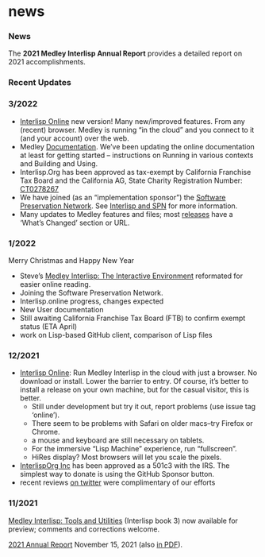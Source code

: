 # news

### News

The **2021 Medley Interlisp Annual Report** provides a detailed report on 2021 accomplishments.

### Recent Updates <a href="#recent-updates" id="recent-updates"></a>

### 3/2022 <a href="#32022" id="32022"></a>

* [Interlisp Online](https://online.interlisp.org/) new version! Many new/improved features. From any (recent) browser. Medley is running “in the cloud” and you connect to it (and your account) over the web.
* Medley [Documentation](https://github.com/Interlisp/medley/wiki/Documentation). We’ve been updating the online documentation at least for getting started – instructions on Running in various contexts and Building and Using.
* Interlisp.Org has been approved as tax-exempt by California Franchise Tax Board and the California AG, State Charity Registration Number: [CT0278267](https://rct.doj.ca.gov/Verification/Web/Search.aspx?facility=Y)
* We have joined (as an “implementation sponsor”) the [Software Preservation Network](https://www.softwarepreservationnetwork.org/). See [Interlisp and SPN](https://www.softwarepreservationnetwork.org/Interlisp/) for more information.
* Many updates to Medley features and files; most [releases](https://github.com/Interlisp/medley/releases) have a ‘What’s Changed’ section or URL.

### 1/2022 <a href="#12022" id="12022"></a>

Merry Christmas and Happy New Year

* Steve’s [Medley Interlisp: The Interactive Environment](https://interlisp.org/docs/20211225-interlisp-book-2.pdf) reformated for easier online reading.
* Joining the Software Preservation Network.
* Interlisp.online progress, changes expected
* New User documentation
* Still awaiting California Franchise Tax Board (FTB) to confirm exempt status (ETA April)
* work on Lisp-based GitHub client, comparison of Lisp files

### 12/2021 <a href="#122021" id="122021"></a>

* [Interlisp Online](https://online.interlisp.org/): Run Medley Interlisp in the cloud with just a browser. No download or install. Lower the barrier to entry. Of course, it’s better to install a release on your own machine, but for the casual visitor, this is better.
  * Still under development but try it out, report problems (use issue tag ‘online’).
  * There seem to be problems with Safari on older macs–try Firefox or Chrome.
  * a mouse and keyboard are still necessary on tablets.
  * For the immersive “Lisp Machine” experience, run “fullscreen”.
  * HiRes display? Most browsers will let you scale the pixels.
* [InterlispOrg Inc](https://github.com/Interlisp/medley/wiki/InterlispOrg-Inc) has been approved as a 501c3 with the IRS. The simplest way to donate is using the GitHub Sponsor button.
* recent reviews [on twitter](https://twitter.com/ftrain/status/1470968024756895744) were complimentary of our efforts

### 11/2021 <a href="#112021" id="112021"></a>

[Medley Interlisp: Tools and Utilities](https://interlisp.org/docs/2021-interlisp-book-3.pdf) (Interlisp book 3) now available for preview; comments and corrections welcome.

[2021 Annual Report](https://docs.google.com/document/d/1cGBDNMO5yt6ymi7YiCcf6uNn6RBe5PVS7mW4kFnlzNY) November 15, 2021 (also [in PDF](https://interlisp.org/docs/2021-Medley-Interlisp-Annual-Report.pdf)).
